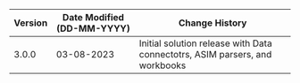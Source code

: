 | **Version** | **Date Modified (DD-MM-YYYY)** | **Change History** |
|-------------|--------------------------------|--------------------|
| 3.0.0       | 03-08-2023                     | Initial solution release with Data connectotrs, ASIM parsers, and workbooks |
